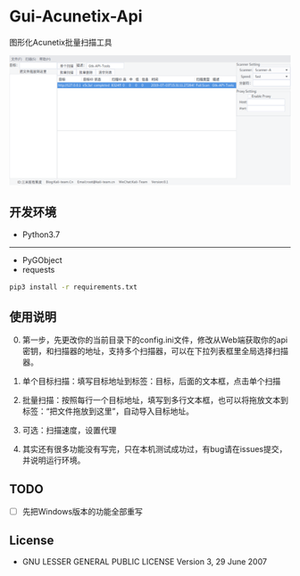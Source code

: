 # Gui-Acunetix-Api
图形化Acunetix批量扫描工具

![1562142947188](assets/1562142947188.png)

## 开发环境

- Python3.7

---

- PyGObject
- requests

```bash
pip3 install -r requirements.txt
```

## 使用说明

0. 第一步，先更改你的当前目录下的config.ini文件，修改从Web端获取你的api密钥，和扫描器的地址，支持多个扫描器，可以在下拉列表框里全局选择扫描器。

1. 单个目标扫描：填写目标地址到标签：目标，后面的文本框，点击单个扫描
2. 批量扫描：按照每行一个目标地址，填写到多行文本框，也可以将拖放文本到标签：“把文件拖放到这里”，自动导入目标地址。
3. 可选：扫描速度，设置代理
4. 其实还有很多功能没有写完，只在本机测试成功过，有bug请在issues提交，并说明运行环境。

## TODO

- [ ] 先把Windows版本的功能全部重写

## License

- GNU LESSER GENERAL PUBLIC LICENSE Version 3, 29 June 2007
